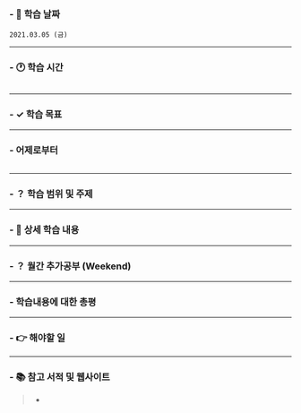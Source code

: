 ### - 📆 학습 날짜
	2021.03.05 (금)
___
### - 🕐 학습 시간
```

```
___
### - ✓ 학습 목표

___
### - 어제로부터
```

```
___
### - ？ 학습 범위 및 주제

___
### - 📝 상세 학습 내용

___
### - ？ 월간 추가공부 (Weekend)

___
### - 학습내용에 대한 총평

___
### - 👉 해야할 일

___
### - 📚 참고 서적 및 웹사이트
> - 